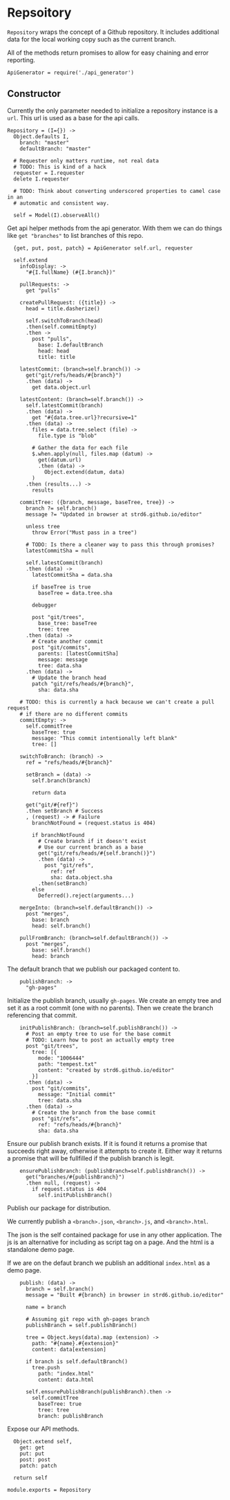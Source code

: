 Repsoitory
==========

`Repository` wraps the concept of a Github repository. It includes additional
data for the local working copy such as the current branch.

All of the methods return promises to allow for easy chaining and error
reporting.

    ApiGenerator = require('./api_generator')

Constructor
-----------

Currently the only parameter needed to initialize a repository instance is a
`url`. This url is used as a base for the api calls.

    Repository = (I={}) ->
      Object.defaults I,
        branch: "master"
        defaultBranch: "master"

      # Requester only matters runtime, not real data
      # TODO: This is kind of a hack
      requester = I.requester
      delete I.requester

      # TODO: Think about converting underscored properties to camel case in an
      # automatic and consistent way.

      self = Model(I).observeAll()

Get api helper methods from the api generator. With them we can do things like
`get "branches"` to list branches of this repo.

      {get, put, post, patch} = ApiGenerator self.url, requester

      self.extend
        infoDisplay: ->
          "#{I.fullName} (#{I.branch})"

        pullRequests: ->
          get "pulls"

        createPullRequest: ({title}) ->
          head = title.dasherize()

          self.switchToBranch(head)
          .then(self.commitEmpty)
          .then ->
            post "pulls",
              base: I.defaultBranch
              head: head
              title: title

        latestCommit: (branch=self.branch()) ->
          get("git/refs/heads/#{branch}")
          .then (data) ->
            get data.object.url

        latestContent: (branch=self.branch()) ->
          self.latestCommit(branch)
          .then (data) ->
            get "#{data.tree.url}?recursive=1"
          .then (data) ->
            files = data.tree.select (file) ->
              file.type is "blob"

            # Gather the data for each file
            $.when.apply(null, files.map (datum) ->
              get(datum.url)
              .then (data) ->
                Object.extend(datum, data)
            )
          .then (results...) ->
            results

        commitTree: ({branch, message, baseTree, tree}) ->
          branch ?= self.branch()
          message ?= "Updated in browser at strd6.github.io/editor"

          unless tree
            throw Error("Must pass in a tree")

          # TODO: Is there a cleaner way to pass this through promises?
          latestCommitSha = null

          self.latestCommit(branch)
          .then (data) ->
            latestCommitSha = data.sha

            if baseTree is true
              baseTree = data.tree.sha
              
            debugger

            post "git/trees",
              base_tree: baseTree
              tree: tree
          .then (data) ->
            # Create another commit
            post "git/commits",
              parents: [latestCommitSha]
              message: message
              tree: data.sha
          .then (data) ->
            # Update the branch head
            patch "git/refs/heads/#{branch}",
              sha: data.sha

        # TODO: this is currently a hack because we can't create a pull request
        # if there are no different commits
        commitEmpty: ->
          self.commitTree
            baseTree: true
            message: "This commit intentionally left blank"
            tree: []

        switchToBranch: (branch) ->
          ref = "refs/heads/#{branch}"

          setBranch = (data) ->
            self.branch(branch)

            return data

          get("git/#{ref}")
          .then setBranch # Success
          , (request) -> # Failure
            branchNotFound = (request.status is 404)

            if branchNotFound
              # Create branch if it doesn't exist
              # Use our current branch as a base
              get("git/refs/heads/#{self.branch()}")
              .then (data) ->
                post "git/refs",
                  ref: ref
                  sha: data.object.sha
              .then(setBranch)
            else
              Deferred().reject(arguments...)

        mergeInto: (branch=self.defaultBranch()) ->
          post "merges",
            base: branch
            head: self.branch()

        pullFromBranch: (branch=self.defaultBranch()) ->
          post "merges",
            base: self.branch()
            head: branch

The default branch that we publish our packaged content to.

        publishBranch: ->
          "gh-pages"

Initialize the publish branch, usually `gh-pages`. We create an empty
tree and set it as a root commit (one with no parents). Then we create
the branch referencing that commit.

        initPublishBranch: (branch=self.publishBranch()) ->
          # Post an empty tree to use for the base commit
          # TODO: Learn how to post an actually empty tree
          post "git/trees",
            tree: [{
              mode: "1006444"
              path: "tempest.txt"
              content: "created by strd6.github.io/editor"
            }]
          .then (data) ->
            post "git/commits",
              message: "Initial commit"
              tree: data.sha
          .then (data) ->
            # Create the branch from the base commit
            post "git/refs",
              ref: "refs/heads/#{branch}"
              sha: data.sha

Ensure our publish branch exists. If it is found it returns a promise that
succeeds right away, otherwise it attempts to create it. Either way it
returns a promise that will be fullfilled if the publish branch is legit.

        ensurePublishBranch: (publishBranch=self.publishBranch()) ->
          get("branches/#{publishBranch}")
          .then null, (request) ->
            if request.status is 404
              self.initPublishBranch()

Publish our package for distribution.

We currently publish a `<branch>.json`, `<branch>.js`, and `<branch>.html`.

The json is the self contained package for use in any other application. The js is
an alternative for including as script tag on a page. And the html is a standalone
demo page.

If we are on the defaut branch we publish an additional `index.html` as
a demo page.

        publish: (data) ->
          branch = self.branch()
          message = "Built #{branch} in browser in strd6.github.io/editor"

          name = branch

          # Assuming git repo with gh-pages branch
          publishBranch = self.publishBranch()

          tree = Object.keys(data).map (extension) ->
            path: "#{name}.#{extension}"
            content: data[extension]

          if branch is self.defaultBranch()
            tree.push
              path: "index.html"
              content: data.html

          self.ensurePublishBranch(publishBranch).then ->
            self.commitTree
              baseTree: true
              tree: tree
              branch: publishBranch

Expose our API methods.

      Object.extend self,
        get: get
        put: put
        post: post
        patch: patch

      return self

    module.exports = Repository
